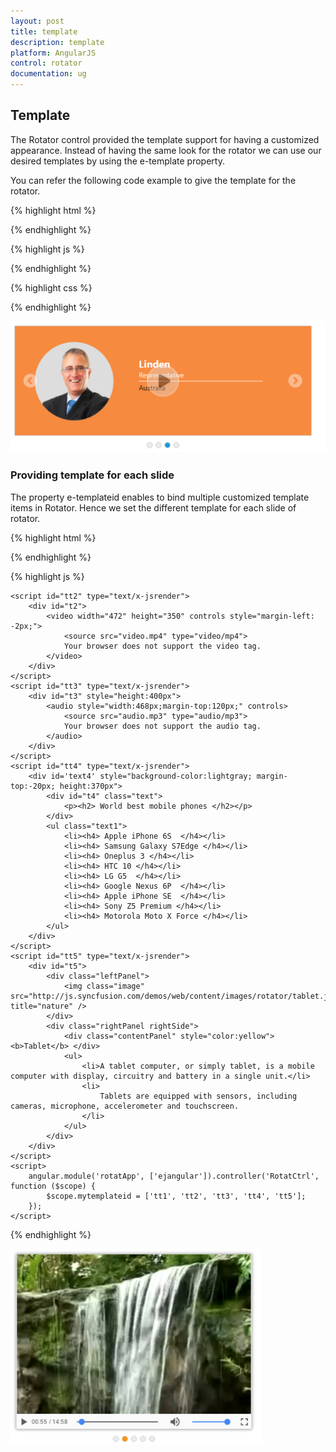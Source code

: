 ```yaml
---
layout: post
title: template
description: template
platform: AngularJS
control: rotator
documentation: ug
---
```


## Template



The Rotator control provided the template support for having a customized appearance. Instead of having the same look for the rotator we can use our desired templates by using the e-template property.

You can refer the following code example to give the template for the rotator.



{% highlight html %}


  <div class="control">
                    <ul id="sliderContent" ej-rotator e-datasource="dataList" e-slidewidth="600px" e-slideheight="223px" e-enableautoplay="true" e-animationspeed="1200" e-showplaybutton="true" e-template="mytemplate"/>
                </div>




{% endhighlight %}



{% highlight js %}


<script>
        var empList = [
              { text: "Louis", color: "#43BDC2", eimg: "03", desig: "Representative", country: "England" },
              { text: "Silivia", color: "#80C344", eimg: "04", desig: "Representative", country: "Norway" },
              { text: "Linden", color: "#F68A3F", eimg: "05", desig: "Representative", country: "Australia" },
              { text: "Lawrence", color: "#E4BF21", eimg: "06", desig: "Representative", country: "India" }
        ];
        angular.module('rotatApp', ['ejangular']).controller('RotatCtrl', function ($scope) {
            $scope.dataList = empList,
            $scope.mytemplate = '<div style="background-color:${color}; height:300px"> <div style="padding: 32px 10px 20px 40px"> <img class="eimgs" src="../images/rotator/${eimg}.png" alt="employee" height="159px" width="159px"/> </div>' + '<div style="padding: 0 100px 0 250px"><div class="ename"> ${text} </div> <div class="desig"> ${desig} </div><div class="cont"> ${country} </div></div></div>';
        });
    </script>




{% endhighlight %}



{% highlight css %}


<style type="text/css" class="cssStyles">

        .eimgs {
            border-radius: 50%;
            background-color: #DDDDDD;
            float: left;
        }

        .ename {
            font-family: segoe UI;
            font-weight: bold;
            font-size: 20px;
            padding-top: 10px;
            color: white;
        }

        .desig {
            font-family: segoe UI;
            font-size: 14px;
            opacity: 0.8;
            color: white;
            padding-bottom: 3px;
        }

        .cont {
            font-family: segoe UI;
            font-size: 14px;
            padding-top: 3px;
            border-top: 1px solid white;
        }
    </style>



{% endhighlight %}



![](template_images\template_img1.png)

### Providing template for each slide

The property e-templateid enables to bind multiple customized template items in Rotator. Hence we set the different template for each slide of rotator.



{% highlight html %}


  <ul id="sliderContent" ej-rotator e-slidewidth="470px" e-slideheight="350px" e-showpager="true" e-templateid="mytemplateid">                      
                    </ul>



{% endhighlight %}



{% highlight js %}


<script id="tt1" type="text/x-jsrender">
        <div id="t1">
            <img class="image" src="http://js.syncfusion.com/demos/web/content/images/rotator/sea.jpg" title="Snowfall" />
        </div>
    </script>
    <script id="tt2" type="text/x-jsrender">
        <div id="t2">
            <video width="472" height="350" controls style="margin-left: -2px;">
                <source src="video.mp4" type="video/mp4">
                Your browser does not support the video tag.
            </video>
        </div>
    </script>
    <script id="tt3" type="text/x-jsrender">
        <div id="t3" style="height:400px">
            <audio style="width:468px;margin-top:120px;" controls>
                <source src="audio.mp3" type="audio/mp3">
                Your browser does not support the audio tag.
            </audio>
        </div>
    </script>
    <script id="tt4" type="text/x-jsrender">
        <div id='text4' style="background-color:lightgray; margin-top:-20px; height:370px">
            <div id="t4" class="text">
                <p><h2> World best mobile phones </h2></p>
            </div>
            <ul class="text1">
                <li><h4> Apple iPhone 6S  </h4></li>
                <li><h4> Samsung Galaxy S7Edge </h4></li>
                <li><h4> Oneplus 3 </h4></li>
                <li><h4> HTC 10 </h4></li>
                <li><h4> LG G5  </h4></li>
                <li><h4> Google Nexus 6P  </h4></li>
                <li><h4> Apple iPhone SE  </h4></li>
                <li><h4> Sony Z5 Premium </h4></li>
                <li><h4> Motorola Moto X Force </h4></li>
            </ul>
        </div>
    </script>
    <script id="tt5" type="text/x-jsrender">
        <div id="t5">
            <div class="leftPanel">
                <img class="image" src="http://js.syncfusion.com/demos/web/content/images/rotator/tablet.jpg" title="nature" />
            </div>
            <div class="rightPanel rightSide">
                <div class="contentPanel" style="color:yellow"><b>Tablet</b> </div>
                <ul>
                    <li>A tablet computer, or simply tablet, is a mobile computer with display, circuitry and battery in a single unit.</li>
                    <li>
                        Tablets are equipped with sensors, including cameras, microphone, accelerometer and touchscreen.
                    </li>
                </ul>
            </div>
        </div>
    </script>
    <script>
        angular.module('rotatApp', ['ejangular']).controller('RotatCtrl', function ($scope) {
            $scope.mytemplateid = ['tt1', 'tt2', 'tt3', 'tt4', 'tt5'];
        });
    </script>



{% endhighlight %}



![](template_images\providingtemplateforeachslide_img1.png)



